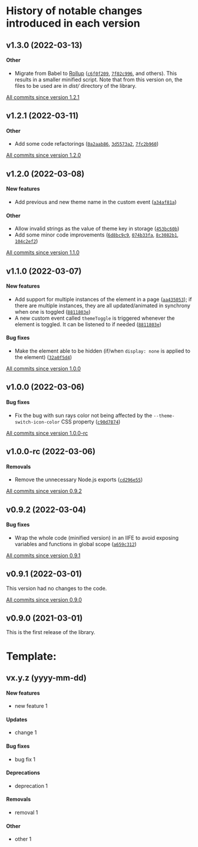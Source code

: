 # History of notable changes introduced in each version

## v1.3.0 (2022-03-13)
#### Other
  - Migrate from Babel to [Rollup](https://rollupjs.org/) ([`c6f0f209`](https://github.com/mahozad/theme-switch/commit/c6f0f209), [`7f02c996`](https://github.com/mahozad/theme-switch/commit/7f02c996), and others).
    This results in a smaller minified script.
    Note that from this version on, the files to be used are in *dist/* directory of the library.

[All commits since version 1.2.1](https://github.com/mahozad/theme-switch/compare/v1.2.1...v1.3.0)

## v1.2.1 (2022-03-11)
#### Other
  - Add some code refactorings ([`0a2aab86`](https://github.com/mahozad/theme-switch/commit/0a2aab86), [`3d5573a2`](https://github.com/mahozad/theme-switch/commit/3d5573a2), [`7fc2b960`](https://github.com/mahozad/theme-switch/commit/7fc2b960))

[All commits since version 1.2.0](https://github.com/mahozad/theme-switch/compare/v1.2.0...v1.2.1)

## v1.2.0 (2022-03-08)
#### New features
  - Add previous and new theme name in the custom event ([`a34af81a`](https://github.com/mahozad/theme-switch/commit/a34af81a))
#### Other
  - Allow invalid strings as the value of theme key in storage ([`453bc60b`](https://github.com/mahozad/theme-switch/commit/453bc60b))
  - Add some minor code improvements ([`6d8bc9c9`](https://github.com/mahozad/theme-switch/commit/6d8bc9c9), [`074b33fa`](https://github.com/mahozad/theme-switch/commit/074b33fa), [`8c3082b1`](https://github.com/mahozad/theme-switch/commit/8c3082b1), [`104c2ef2`](https://github.com/mahozad/theme-switch/commit/104c2ef2))

[All commits since version 1.1.0](https://github.com/mahozad/theme-switch/compare/v1.1.0...v1.2.0)

## v1.1.0 (2022-03-07)
#### New features
  - Add support for multiple instances of the element in a page ([`aa435053`](https://github.com/mahozad/theme-switch/commit/aa435053));
    if there are multiple instances, they are all updated/animated in synchrony when one is toggled ([`8811803e`](https://github.com/mahozad/theme-switch/commit/8811803e))
  - A new custom event called `themeToggle` is triggered whenever the element is toggled. It can be listened to if needed ([`8811803e`](https://github.com/mahozad/theme-switch/commit/8811803e))
#### Bug fixes
  - Make the element able to be hidden (if/when `display: none` is applied to the element) ([`32a0f5d4`](https://github.com/mahozad/theme-switch/commit/32a0f5d4))

[All commits since version 1.0.0](https://github.com/mahozad/theme-switch/compare/v1.0.0...v1.1.0)

## v1.0.0 (2022-03-06)
#### Bug fixes
  - Fix the bug with sun rays color not being affected by the `--theme-switch-icon-color` CSS property ([`c90d7874`](https://github.com/mahozad/theme-switch/commit/c90d7874))

[All commits since version 1.0.0-rc](https://github.com/mahozad/theme-switch/compare/v1.0.0-rc...v1.0.0)

## v1.0.0-rc (2022-03-06)
#### Removals
  - Remove the unnecessary Node.js exports ([`cd296e55`](https://github.com/mahozad/theme-switch/commit/cd296e55))

[All commits since version 0.9.2](https://github.com/mahozad/theme-switch/compare/v0.9.2...v1.0.0-rc)

## v0.9.2 (2022-03-04)
#### Bug fixes
  - Wrap the whole code (minified version) in an IIFE to avoid exposing variables and functions in global scope ([`a659c312`](https://github.com/mahozad/theme-switch/commit/a659c312))

[All commits since version 0.9.1](https://github.com/mahozad/theme-switch/compare/v0.9.1...v0.9.2)

## v0.9.1 (2022-03-01)
This version had no changes to the code.

[All commits since version 0.9.0](https://github.com/mahozad/theme-switch/compare/v0.9.0...v0.9.1)

## v0.9.0 (2021-03-01)
This is the first release of the library.


[comment]: <> (NOTE: Be aware that modifying the format of this file might impact the script that makes the body of GitHub releases)


# Template:
## vx.y.z (yyyy-mm-dd)
#### New features
  - new feature 1
#### Updates
  - change 1
#### Bug fixes
  - bug fix 1
#### Deprecations
  - deprecation 1
#### Removals
  - removal 1
#### Other
  - other 1
